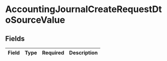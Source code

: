 # AccountingJournalCreateRequestDtoSourceValue


## Fields

| Field       | Type        | Required    | Description |
| ----------- | ----------- | ----------- | ----------- |